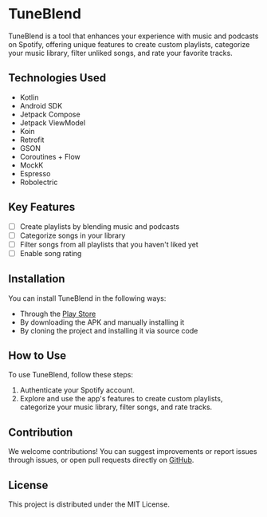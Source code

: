 # TuneBlend

TuneBlend is a tool that enhances your experience with music and podcasts on Spotify, offering unique features to create custom playlists, categorize your music library, filter unliked songs, and rate your favorite tracks.

## Technologies Used

- Kotlin
- Android SDK
- Jetpack Compose
- Jetpack ViewModel
- Koin
- Retrofit
- GSON
- Coroutines + Flow
- MockK
- Espresso
- Robolectric

## Key Features

- [ ] Create playlists by blending music and podcasts
- [ ] Categorize songs in your library
- [ ] Filter songs from all playlists that you haven't liked yet
- [ ] Enable song rating

## Installation

You can install TuneBlend in the following ways:

- Through the [Play Store](https://play.google.com/store/apps)
- By downloading the APK and manually installing it
- By cloning the project and installing it via source code

## How to Use

To use TuneBlend, follow these steps:

1. Authenticate your Spotify account.
2. Explore and use the app's features to create custom playlists, categorize your music library, filter songs, and rate tracks.

## Contribution

We welcome contributions! You can suggest improvements or report issues through issues, or open pull requests directly on [GitHub](https://github.com/pedrox-hs/TuneBlend).

## License

This project is distributed under the MIT License.

<!--
## Contact

If you have questions or issues, please feel free to reach out on Telegram: [@pedrox_hs](telegram_link).

## Acknowledgments

We'd like to thank our users and contributors for their ongoing support.
-->
